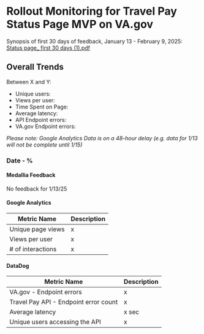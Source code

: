 # Rollout Monitoring for Travel Pay Status Page MVP on VA.gov


Synopsis of first 30 days of feedback, January 13 - February 9, 2025: 
[Status page_ first 30 days (1).pdf](https://github.com/user-attachments/files/18788064/Status.page_.first.30.days.1.pdf)


## Overall Trends
Between X and Y:

* Unique users: 
* Views per user: 
* Time Spent on Page: 
* Average latency: 
* API Endpoint errors: 
* VA.gov Endpoint errors: 


_Please note: Google Analytics Data is on a 48-hour delay (e.g. data for 1/13 will not be complete until 1/15)_ 

### Date - %
#### Medallia Feedback
No feedback for 1/13/25

#### Google Analytics 

| Metric Name | Description |
| ----------- | ----------- |
| Unique page views | x |
| Views per user | x |
| # of interactions | x |

#### DataDog
| Metric Name | Description |
| ----------- | ----------- |
| VA.gov - Endpoint errors | x |
| Travel Pay API - Endpoint error count | x |
| Average latency | x sec |
| Unique users accessing the API | x |
